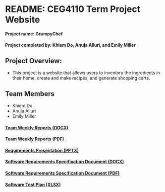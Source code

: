 # README: CEG4110 Term Project Website
#### Project name: GrumpyChef
#### Project completed by: Khiem Do, Anuja Alluri, and Emily Miller

## Project Overview:
* This project is a website that allows users to inventory the ingredients in their home, create and make recipes, and generate shopping carts.

## Team Members
* Khiem Do
* Anuja Alluri
* Emily Miller

#### [Team Weekly Reports (DOCX)](https://raidermailwright-my.sharepoint.com/:f:/g/personal/miller_1771_wright_edu/EursOdY5DSBHv2RbE5ueQPcBZSan1m6X5B8ysrpIvRHDfQ?e=3CDIuT)
#### [Team Weekly Reports (PDF)](https://raidermailwright-my.sharepoint.com/:f:/g/personal/miller_1771_wright_edu/Eu2L1WSZu6VArU7kkVF4W6EBElZgQgbH0xAgeqZ1-GkNPA?e=QUVsDe)

#### [Requirements Presentation (PPTX)](https://raidermailwright-my.sharepoint.com/:p:/g/personal/miller_1771_wright_edu/EcFsABv0gLNPqHCsnWHPAB8B19lsaL60CFfHSJFlqmcKfw?e=LGOjAV)

#### [Software Requirements Specification Document (DOCX)](https://raidermailwright-my.sharepoint.com/:w:/g/personal/miller_1771_wright_edu/ES5C9N_XW-tIsY5eEA3fETgBJjXptnDmNxa7os6FmjsQxw?e=FQboWz)
#### [Software Requirements Specification Document (PDF)](https://raidermailwright-my.sharepoint.com/:b:/g/personal/miller_1771_wright_edu/EdjNyHZi7a9OvO6lzMXxR4gBiJShLSp7MKLIG_qX6CmJIA?e=4znelr)

#### [Software Test Plan (XLSX)](https://raidermailwright-my.sharepoint.com/:x:/g/personal/miller_1771_wright_edu/Ee1Rf4EbbZxOtxuaj-MLQKQBsB7G4BdMB5reG_Vsw8xpRQ?e=AabcdY)
